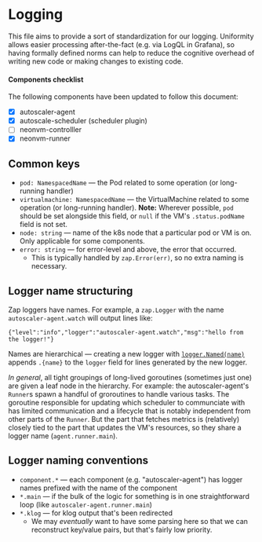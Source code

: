 # Logging

This file aims to provide a sort of standardization for our logging. Uniformity allows easier
processing after-the-fact (e.g. via LogQL in Grafana), so having formally defined norms can help to
reduce the cognitive overhead of writing new code or making changes to existing code.

#### Components checklist

The following components have been updated to follow this document:

- [x] autoscaler-agent
- [x] autoscale-scheduler (scheduler plugin)
- [ ] neonvm-controlller
- [x] neonvm-runner

## Common keys

- `pod: NamespacedName` — the Pod related to some operation (or long-running handler)
- `virtualmachine: NamespacedName` — the VirtualMachine related to some operation (or long-running
  handler). **Note:** Wherever possible, `pod` should be set alongside this field, or `null` if the
  VM's `.status.podName` field is not set.
- `node: string` — name of the k8s node that a particular pod or VM is on. Only applicable for some
    components.
- `error: string` — for error-level and above, the error that occurred.
    - This is typically handled by `zap.Error(err)`, so no extra naming is necessary.

## Logger name structuring

Zap loggers have names. For example, a `zap.Logger` with the name `autoscaler-agent.watch` will
output lines like:

```
{"level":"info","logger":"autoscaler-agent.watch","msg":"hello from the logger!"}
```

Names are hierarchical — creating a new logger with [`logger.Named(name)`] appends `.{name}` to the
`logger` field for lines generated by the new logger.

[`logger.Named(name)`]: https://pkg.go.dev/go.uber.org/zap#Logger.Named

_In general_, all tight groupings of long-lived goroutines (sometimes just one) are given a leaf
node in the hierarchy. For example: the autoscaler-agent's `Runner`s spawn a handful of groroutines
to handle various tasks. The goroutine responsible for updating which scheduler to communciate with
has limited communication and a lifecycle that is notably independent from other parts of the
`Runner`. But the part that fetches metrics is (relatively) closely tied to the part that updates
the VM's resources, so they share a logger name (`agent.runner.main`).

## Logger naming conventions

- `component.*` — each component (e.g. "autoscaler-agent") has logger names
  prefixed with the name of the component
- `*.main` — if the bulk of the logic for something is in one straightforward loop (like
  `autoscaler-agent.runner.main`)
- `*.klog` — for klog output that's been redirected
    - We may _eventually_ want to have some parsing here so that we can reconstruct key/value pairs,
      but that's fairly low priority.
